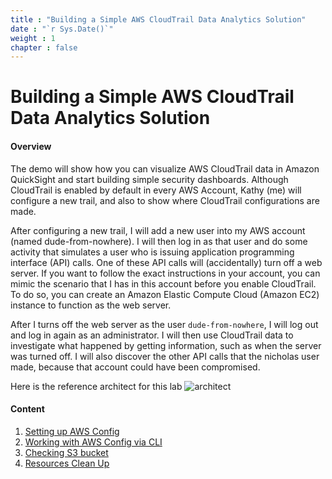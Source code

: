 ```yaml
---
title : "Building a Simple AWS CloudTrail Data Analytics Solution"
date : "`r Sys.Date()`"
weight : 1
chapter : false
---
```


# Building a Simple AWS CloudTrail Data Analytics Solution

#### Overview

The demo will show how you can visualize AWS CloudTrail data in Amazon QuickSight and start building simple security dashboards. Although CloudTrail is enabled by default in every AWS Account, Kathy (me) will configure a new trail, and also to show where CloudTrail configurations are made.

After configuring a new trail, I will add a new user into my AWS account (named dude-from-nowhere). I will then log in as that user and do some activity that simulates a user who is issuing application programming interface (API) calls. One of these API calls will (accidentally) turn off a web server. If you want to follow the exact instructions in your account, you can mimic the scenario that I has in this account before you enable CloudTrail. To do so, you can create an Amazon Elastic Compute Cloud (Amazon EC2) instance to function as the web server.

After I turns off the web server as the user `dude-from-nowhere`, I will log out and log in again as an administrator. I will then use CloudTrail data to investigate what happened by getting information, such as when the server was turned off. I will also discover the other API calls that the nicholas user made, because that account could have been compromised.

Here is the reference architect for this lab
![architect](/images/architect/lab-cloudtrail-architect.png)
#### Content

1. [Setting up AWS Config](1-setting-up-aws-config/)
2. [Working with AWS Config via CLI](2-utilize-aws-cli/)
3. [Checking S3 bucket](3-check-s3-bucket/)
4. [Resources Clean Up](4-clean-up)